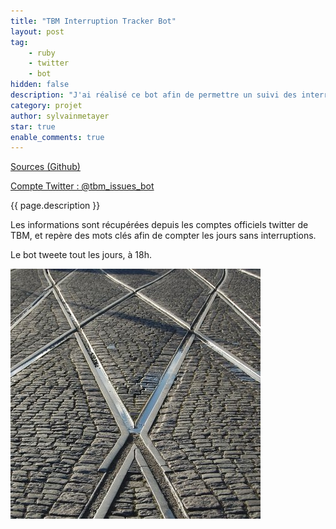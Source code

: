 ```yaml
---
title: "TBM Interruption Tracker Bot"
layout: post
tag: 
    - ruby
    - twitter
    - bot
hidden: false
description: "J'ai réalisé ce bot afin de permettre un suivi des interruptions des Trams Bordelais."
category: projet
author: sylvainmetayer
star: true
enable_comments: true
---
```


[Sources (Github)](https://github.com/sylvainmetayer/tbm_interruption_tracker)

[Compte Twitter : @tbm_issues_bot](https://twitter.com/tbm_issues_bot)

{{ page.description }}

Les informations sont récupérées depuis les comptes officiels twitter de TBM, et repère des mots clés afin de compter les jours sans interruptions.

Le bot tweete tout les jours, à 18h.

[![Photo de profil du Bot](/assets/images/projets/tbm_tracker_bot.jpg)](https://twitter.com/tbm_issues_bot)
